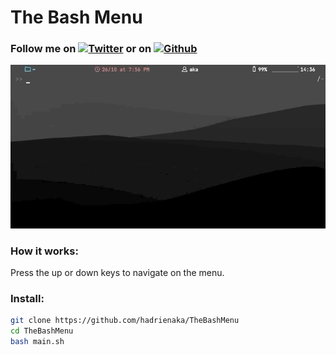 # The Bash Menu
### Follow me on [![Twitter][1.2]][1] or on [![Github][6.1]][6]

![](menugif.gif)

[1.2]: http://i.imgur.com/tXSoThF.png (twitter icon without padding)
[6.1]: http://i.imgur.com/0o48UoR.png (github icon with padding)
[1]: https://twitter.com/hadrienaka
[6]: http://www.github.com/hadrienaka

### How it works:
Press the up or down keys to navigate on the menu.

### Install:
```bash
git clone https://github.com/hadrienaka/TheBashMenu
cd TheBashMenu
bash main.sh
```
